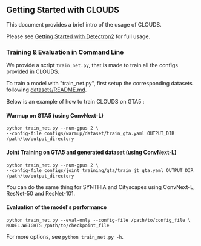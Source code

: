 ## Getting Started with CLOUDS

This document provides a brief intro of the usage of CLOUDS.

Please see [Getting Started with Detectron2](https://github.com/facebookresearch/detectron2/blob/master/GETTING_STARTED.md) for full usage.

### Training & Evaluation in Command Line

We provide a script `train_net.py`, that is made to train all the configs provided in CLOUDS.

To train a model with "train_net.py", first
setup the corresponding datasets following
[datasets/README.md](./datasets/README.md).

Below is an example of how to train CLOUDS on GTA5 :

#### Warmup on GTA5 (using ConvNext-L)
```
python train_net.py --num-gpus 2 \
--config-file configs/warmup/dataset/train_gta.yaml OUTPUT_DIR /path/to/output_directory
``` 
#### Joint Training on GTA5 and generated dataset (using ConvNext-L)
```
python train_net.py --num-gpus 2 \
--config-file configs/joint_training/gta/train_jt_gta.yaml OUTPUT_DIR /path/to/output_directory
``` 

You can do the same thing for SYNTHIA and Cityscapes using ConvNext-L, ResNet-50 and ResNet-101.

#### Evaluation of the model's performance
```
python train_net.py --eval-only --config-file /path/to/config_file \
MODEL.WEIGHTS /path/to/checkpoint_file
```

For more options, see `python train_net.py -h`.